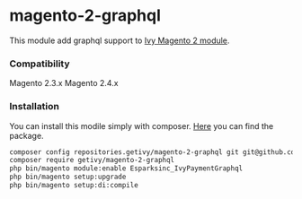 # magento-2-graphql

This module add graphql support to [Ivy Magento 2 module](https://packagist.org/packages/getivy/magento-2).

### Compatibility

Magento 2.3.x
Magento 2.4.x

### Installation

You can install this modile simply with composer. [Here](https://packagist.org/packages/getivy/magento-2-graphql) you can find the package.

```bash
composer config repositories.getivy/magento-2-graphql git git@github.com:getivy/magento-2-graphql.git
composer require getivy/magento-2-graphql
php bin/magento module:enable Esparksinc_IvyPaymentGraphql
php bin/magento setup:upgrade
php bin/magento setup:di:compile
```
